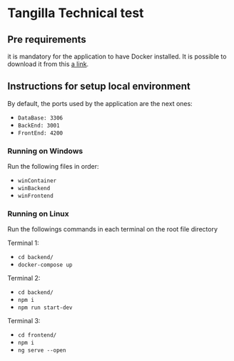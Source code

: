 # Tangilla Technical test

## Pre requirements
it is mandatory for the application to have Docker installed. It is possible to download it from this [a link](https://www.docker.com/products/docker-desktop/).

## Instructions for setup local environment

By default, the ports used by the application are the next ones:
- `DataBase: 3306`
- `BackEnd: 3001`
- `FrontEnd: 4200`

### Running on Windows
Run the following files in order:
- `winContainer`
- `winBackend`
- `winFrontend`

### Running on Linux

Run the followings commands in each terminal on the root file directory

Terminal 1:
- `cd backend/`
- `docker-compose up`

Terminal 2:
- `cd backend/`
- `npm i`
- `npm run start-dev`

Terminal 3:
- `cd frontend/`
- `npm i`
- `ng serve --open`
